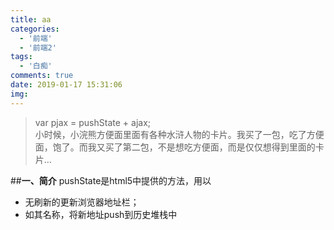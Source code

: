 ```yaml
---
title: aa
categories:
  - '前端'
  - '前端2'
tags:
  - '白痴'
comments: true
date: 2019-01-17 15:31:06
img:
---
```


>var pjax = pushState + ajax;                  
>小时候，小浣熊方便面里面有各种水浒人物的卡片。我买了一包，吃了方便面，饱了。而我又买了第二包，不是想吃方便面，而是仅仅想得到里面的卡片…          

<!-- more -->

##**一、简介**
pushState是html5中提供的方法，用以

- 无刷新的更新浏览器地址栏；            
- 如其名称，将新地址push到历史堆栈中   